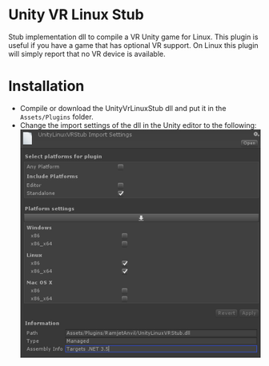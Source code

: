 # Unity VR Linux Stub

Stub implementation dll to compile a VR Unity game for Linux.
This plugin is useful if you have a game that has optional VR support.
On Linux this plugin will simply report that no VR device is available.

# Installation

- Compile or download the UnityVrLinuxStub dll and put it in the `Assets/Plugins` folder.
- Change the import settings of the dll in the Unity editor to the following: ![Settings](unity-settings.png)
